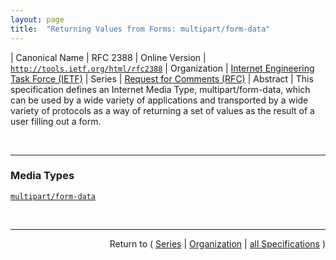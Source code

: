 ```yaml
---
layout: page
title:  "Returning Values from Forms: multipart/form-data"
---
```


| Canonical Name | RFC 2388
| Online Version | [`http://tools.ietf.org/html/rfc2388`](http://tools.ietf.org/html/rfc2388)
| Organization | [Internet Engineering Task Force (IETF)](..)
| Series | [Request for Comments (RFC)](.)
| Abstract | This specification defines an Internet Media Type, multipart/form-data, which can be used by a wide variety of applications and transported by a wide variety of protocols as a way of returning a set of values as the result of a user filling out a form.

<br/>
<hr/>

### Media Types

[`multipart/form-data`](/concepts/media-type/multipart/form-data "This specification defines an Internet Media Type, multipart/form-data, which can be used by a wide variety of applications and transported by a wide variety of protocols as a way of returning a set of values as the result of a user filling out a form.")



<br/>
<hr/>

<p style="text-align: right">Return to ( <a href="./">Series</a> | <a href="../">Organization</a> | <a href="../../">all Specifications</a> )</p>